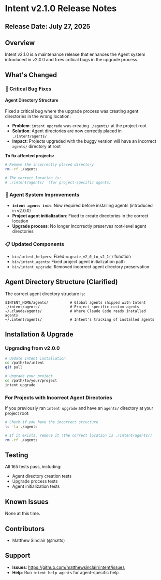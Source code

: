 # Intent v2.1.0 Release Notes

## Release Date: July 27, 2025

## Overview

Intent v2.1.0 is a maintenance release that enhances the Agent system introduced in v2.0.0 and fixes critical bugs in the upgrade process.

## What's Changed

### 🐛 Critical Bug Fixes

#### Agent Directory Structure

Fixed a critical bug where the upgrade process was creating agent directories in the wrong location:

- **Problem**: `intent upgrade` was creating `./agents/` at the project root
- **Solution**: Agent directories are now correctly placed in `./intent/agents/`
- **Impact**: Projects upgraded with the buggy version will have an incorrect `agents/` directory at root

**To fix affected projects:**
```bash
# Remove the incorrectly placed directory
rm -rf ./agents

# The correct location is:
# ./intent/agents/  (for project-specific agents)
```

### 🔧 Agent System Improvements

- **`intent agents init`**: Now required before installing agents (introduced in v2.0.0)
- **Project agent initialization**: Fixed to create directories in the correct location
- **Upgrade process**: No longer incorrectly preserves root-level agent directories

### 📋 Updated Components

- `bin/intent_helpers`: Fixed `migrate_v2_0_to_v2_1()` function
- `bin/intent_agents`: Fixed project agent initialization path
- `bin/intent_upgrade`: Removed incorrect agent directory preservation

## Agent Directory Structure (Clarified)

The correct agent directory structure is:

```
$INTENT_HOME/agents/          # Global agents shipped with Intent
./intent/agents/              # Project-specific custom agents  
~/.claude/agents/             # Where Claude Code reads installed agents
~/.intent/agents/             # Intent's tracking of installed agents
```

## Installation & Upgrade

### Upgrading from v2.0.0

```bash
# Update Intent installation
cd /path/to/intent
git pull

# Upgrade your project
cd /path/to/your/project
intent upgrade
```

### For Projects with Incorrect Agent Directories

If you previously ran `intent upgrade` and have an `agents/` directory at your project root:

```bash
# Check if you have the incorrect structure
ls -la ./agents

# If it exists, remove it (the correct location is ./intent/agents/)
rm -rf ./agents
```

## Testing

All 165 tests pass, including:
- Agent directory creation tests
- Upgrade process tests  
- Agent initialization tests

## Known Issues

None at this time.

## Contributors

- Matthew Sinclair (@matts)

## Support

- **Issues**: https://github.com/matthewsinclair/intent/issues
- **Help**: Run `intent help agents` for agent-specific help